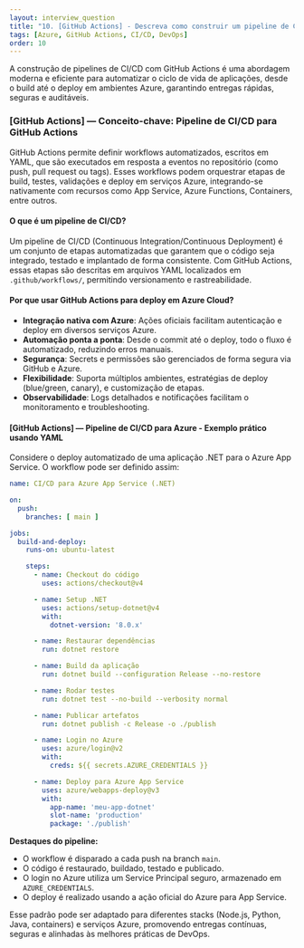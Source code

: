 ```yaml
---
layout: interview_question
title: "10. [GitHub Actions] - Descreva como construir um pipeline de CI/CD usando GitHub Actions para deploy em Azure"
tags: [Azure, GitHub Actions, CI/CD, DevOps]
order: 10
---
```


A construção de pipelines de CI/CD com GitHub Actions é uma abordagem moderna e eficiente para automatizar o ciclo de vida de aplicações, desde o build até o deploy em ambientes Azure, garantindo entregas rápidas, seguras e auditáveis.

### [GitHub Actions] — Conceito-chave: Pipeline de CI/CD para GitHub Actions

GitHub Actions permite definir workflows automatizados, escritos em YAML, que são executados em resposta a eventos no repositório (como push, pull request ou tags). Esses workflows podem orquestrar etapas de build, testes, validações e deploy em serviços Azure, integrando-se nativamente com recursos como App Service, Azure Functions, Containers, entre outros.

#### O que é um pipeline de CI/CD?

Um pipeline de CI/CD (Continuous Integration/Continuous Deployment) é um conjunto de etapas automatizadas que garantem que o código seja integrado, testado e implantado de forma consistente. Com GitHub Actions, essas etapas são descritas em arquivos YAML localizados em `.github/workflows/`, permitindo versionamento e rastreabilidade.

#### Por que usar GitHub Actions para deploy em Azure Cloud?

- **Integração nativa com Azure**: Ações oficiais facilitam autenticação e deploy em diversos serviços Azure.
- **Automação ponta a ponta**: Desde o commit até o deploy, todo o fluxo é automatizado, reduzindo erros manuais.
- **Segurança**: Secrets e permissões são gerenciados de forma segura via GitHub e Azure.
- **Flexibilidade**: Suporta múltiplos ambientes, estratégias de deploy (blue/green, canary), e customização de etapas.
- **Observabilidade**: Logs detalhados e notificações facilitam o monitoramento e troubleshooting.

#### [GitHub Actions] — Pipeline de CI/CD para Azure - Exemplo prático usando YAML

Considere o deploy automatizado de uma aplicação .NET para o Azure App Service. O workflow pode ser definido assim:

```yaml
name: CI/CD para Azure App Service (.NET)

on:
  push:
    branches: [ main ]

jobs:
  build-and-deploy:
    runs-on: ubuntu-latest

    steps:
      - name: Checkout do código
        uses: actions/checkout@v4

      - name: Setup .NET
        uses: actions/setup-dotnet@v4
        with:
          dotnet-version: '8.0.x'

      - name: Restaurar dependências
        run: dotnet restore

      - name: Build da aplicação
        run: dotnet build --configuration Release --no-restore

      - name: Rodar testes
        run: dotnet test --no-build --verbosity normal

      - name: Publicar artefatos
        run: dotnet publish -c Release -o ./publish

      - name: Login no Azure
        uses: azure/login@v2
        with:
          creds: ${{ secrets.AZURE_CREDENTIALS }}

      - name: Deploy para Azure App Service
        uses: azure/webapps-deploy@v3
        with:
          app-name: 'meu-app-dotnet'
          slot-name: 'production'
          package: './publish'
```

**Destaques do pipeline:**

- O workflow é disparado a cada push na branch `main`.
- O código é restaurado, buildado, testado e publicado.
- O login no Azure utiliza um Service Principal seguro, armazenado em `AZURE_CREDENTIALS`.
- O deploy é realizado usando a ação oficial do Azure para App Service.

Esse padrão pode ser adaptado para diferentes stacks (Node.js, Python, Java, containers) e serviços Azure, promovendo entregas contínuas, seguras e alinhadas às melhores práticas de DevOps.
